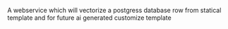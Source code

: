A webservice which will vectorize a postgress database row from statical template and for future ai generated customize template